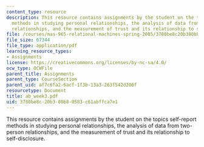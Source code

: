 ```yaml
---
content_type: resource
description: This resource contains assignments by the student on the topics self-report
  methods in studying personal relationships, the analysis of data from two-person
  relationships, and the measurement of trust and its relationship to self-disclosure.
file: /courses/mas-965-relational-machines-spring-2005/3780be8c20b380b80583c61abffca7e1_ab_week3.pdf
file_size: 67344
file_type: application/pdf
learning_resource_types:
- Assignments
license: https://creativecommons.org/licenses/by-nc-sa/4.0/
ocw_type: OCWFile
parent_title: Assignments
parent_type: CourseSection
parent_uid: af7c6fa2-6acf-1f3b-13a3-263f542d206f
resourcetype: Document
title: ab_week3.pdf
uid: 3780be8c-20b3-80b8-0583-c61abffca7e1
---
```

This resource contains assignments by the student on the topics self-report methods in studying personal relationships, the analysis of data from two-person relationships, and the measurement of trust and its relationship to self-disclosure.